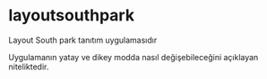 # layoutsouthpark
Layout South park tanıtım uygulamasıdır

Uygulamanın yatay ve dikey modda nasıl değişebileceğini açıklayan niteliktedir.

